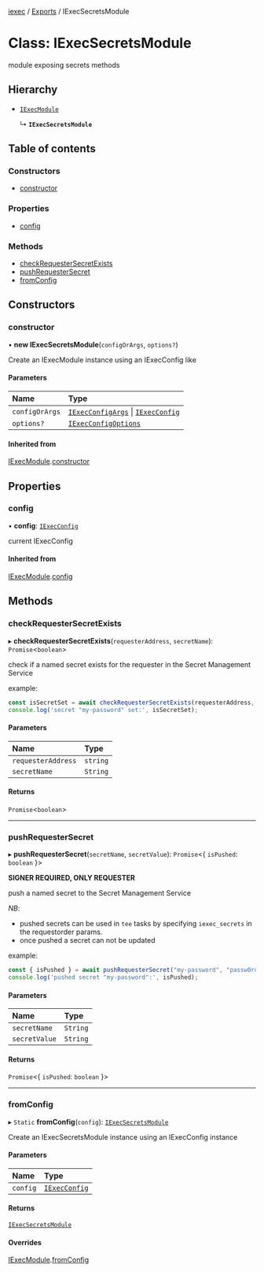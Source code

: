 [iexec](../README.md) / [Exports](../modules.md) / IExecSecretsModule

# Class: IExecSecretsModule

module exposing secrets methods

## Hierarchy

- [`IExecModule`](IExecModule.md)

  ↳ **`IExecSecretsModule`**

## Table of contents

### Constructors

- [constructor](IExecSecretsModule.md#constructor)

### Properties

- [config](IExecSecretsModule.md#config)

### Methods

- [checkRequesterSecretExists](IExecSecretsModule.md#checkrequestersecretexists)
- [pushRequesterSecret](IExecSecretsModule.md#pushrequestersecret)
- [fromConfig](IExecSecretsModule.md#fromconfig)

## Constructors

### constructor

• **new IExecSecretsModule**(`configOrArgs`, `options?`)

Create an IExecModule instance using an IExecConfig like

#### Parameters

| Name | Type |
| :------ | :------ |
| `configOrArgs` | [`IExecConfigArgs`](../interfaces/internal_.IExecConfigArgs.md) \| [`IExecConfig`](IExecConfig.md) |
| `options?` | [`IExecConfigOptions`](../interfaces/internal_.IExecConfigOptions.md) |

#### Inherited from

[IExecModule](IExecModule.md).[constructor](IExecModule.md#constructor)

## Properties

### config

• **config**: [`IExecConfig`](IExecConfig.md)

current IExecConfig

#### Inherited from

[IExecModule](IExecModule.md).[config](IExecModule.md#config)

## Methods

### checkRequesterSecretExists

▸ **checkRequesterSecretExists**(`requesterAddress`, `secretName`): `Promise`<`boolean`\>

check if a named secret exists for the requester in the Secret Management Service

example:
```js
const isSecretSet = await checkRequesterSecretExists(requesterAddress, "my-password");
console.log('secret "my-password" set:', isSecretSet);
```

#### Parameters

| Name | Type |
| :------ | :------ |
| `requesterAddress` | `string` |
| `secretName` | `String` |

#### Returns

`Promise`<`boolean`\>

___

### pushRequesterSecret

▸ **pushRequesterSecret**(`secretName`, `secretValue`): `Promise`<{ `isPushed`: `boolean`  }\>

**SIGNER REQUIRED, ONLY REQUESTER**

push a named secret to the Secret Management Service

_NB_:
- pushed secrets can be used in `tee` tasks by specifying `iexec_secrets` in the requestorder params.
- once pushed a secret can not be updated

example:
```js
const { isPushed } = await pushRequesterSecret("my-password", "passw0rd");
console.log('pushed secret "my-password":', isPushed);
```

#### Parameters

| Name | Type |
| :------ | :------ |
| `secretName` | `String` |
| `secretValue` | `String` |

#### Returns

`Promise`<{ `isPushed`: `boolean`  }\>

___

### fromConfig

▸ `Static` **fromConfig**(`config`): [`IExecSecretsModule`](IExecSecretsModule.md)

Create an IExecSecretsModule instance using an IExecConfig instance

#### Parameters

| Name | Type |
| :------ | :------ |
| `config` | [`IExecConfig`](IExecConfig.md) |

#### Returns

[`IExecSecretsModule`](IExecSecretsModule.md)

#### Overrides

[IExecModule](IExecModule.md).[fromConfig](IExecModule.md#fromconfig)
